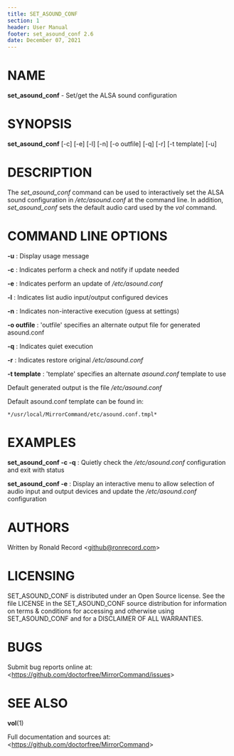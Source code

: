 ```yaml
---
title: SET_ASOUND_CONF
section: 1
header: User Manual
footer: set_asound_conf 2.6
date: December 07, 2021
---
```

# NAME
**set_asound_conf** - Set/get the ALSA sound configuration

# SYNOPSIS
**set_asound_conf** [-c] [-e] [-l] [-n] [-o outfile] [-q] [-r] [-t template] [-u]

# DESCRIPTION
The *set_asound_conf* command can be used to interactively set the ALSA sound configuration in */etc/asound.conf* at the command line. In addition, *set_asound_conf* sets the default audio card used by the *vol* command.

# COMMAND LINE OPTIONS
**-u**
: Display usage message

**-c**
: Indicates perform a check and notify if update needed

**-e**
: Indicates perform an update of */etc/asound.conf*

**-l**
: Indicates list audio input/output configured devices

**-n**
: Indicates non-interactive execution (guess at settings)

**-o outfile**
: 'outfile' specifies an alternate output file for generated asound.conf

**-q**
: Indicates quiet execution

**-r**
: Indicates restore original */etc/asound.conf*

**-t template**
: 'template' specifies an alternate *asound.conf* template to use

Default generated output is the file */etc/asound.conf*

Default asound.conf template can be found in:

	*/usr/local/MirrorCommand/etc/asound.conf.tmpl*

# EXAMPLES
**set_asound_conf -c -q**
: Quietly check the */etc/asound.conf* configuration and exit with status

**set_asound_conf -e**
: Display an interactive menu to allow selection of audio input and output
devices and update the */etc/asound.conf* configuration

# AUTHORS
Written by Ronald Record &lt;github@ronrecord.com&gt;

# LICENSING
SET_ASOUND_CONF is distributed under an Open Source license.
See the file LICENSE in the SET_ASOUND_CONF source distribution
for information on terms &amp; conditions for accessing and
otherwise using SET_ASOUND_CONF and for a DISCLAIMER OF ALL WARRANTIES.

# BUGS
Submit bug reports online at: &lt;https://github.com/doctorfree/MirrorCommand/issues&gt;

# SEE ALSO
**vol**(1)

Full documentation and sources at: &lt;https://github.com/doctorfree/MirrorCommand&gt;

